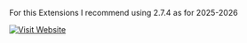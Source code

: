 For this Extensions I recommend using 2.7.4 as for 2025-2026

[![Visit Website](https://img.shields.io/badge/jython-standalone-red)]([https://your-site.com](https://central.sonatype.com/artifact/org.python/jython-standalone/versions))

